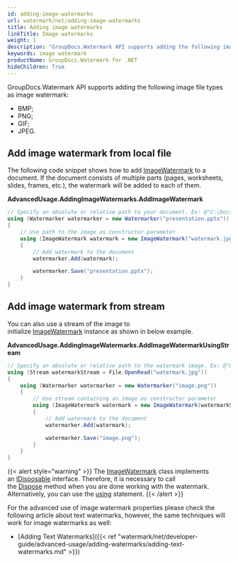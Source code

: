 ```yaml
---
id: adding-image-watermarks
url: watermark/net/adding-image-watermarks
title: Adding image watermarks
linkTitle: Image watermarks
weight: 1
description: "GroupDocs.Watermark API supports adding the following image file types as image watermark"
keywords: image watermark
productName: GroupDocs.Watermark for .NET
hideChildren: True
---
```

GroupDocs.Watermark API supports adding the following image file types as image watermark:

* BMP;
* PNG;
* GIF;
* JPEG.

## Add image watermark from local file

The following code snippet shows how to add [ImageWatermark](https://reference.groupdocs.com/net/watermark/groupdocs.watermark.watermarks/imagewatermark) to a document. If the document consists of multiple parts (pages, worksheets, slides, frames, etc.), the watermark will be added to each of them.

**AdvancedUsage.AddingImageWatermarks.AddImageWatermark**

```csharp
// Specify an absolute or relative path to your document. Ex: @"C:\Docs\presentation.pptx"
using (Watermarker watermarker = new Watermarker("presentation.pptx"))
{
    // Use path to the image as constructor parameter
    using (ImageWatermark watermark = new ImageWatermark("watermark.jpg"))
    {
        // Add watermark to the document
        watermarker.Add(watermark);

        watermarker.Save("presentation.pptx");
    }
}
```

## Add image watermark from stream  

You can also use a stream of the image to initialize [ImageWatermark](https://reference.groupdocs.com/net/watermark/groupdocs.watermark.watermarks/imagewatermark) instance as shown in below example.

**AdvancedUsage.AddingImageWatermarks.AddImageWatermarkUsingStream**

```csharp
// Specify an absolute or relative path to the watermark image. Ex: @"C:\Docs\watermark.jpg"
using (Stream watermarkStream = File.OpenRead("watermark.jpg"))
{
    using (Watermarker watermarker = new Watermarker("image.png"))
    {
        // Use stream containing an image as constructor parameter
        using (ImageWatermark watermark = new ImageWatermark(watermarkStream))
        {
            // Add watermark to the document
            watermarker.Add(watermark);

            watermarker.Save("image.png");
        }
    }
}
```

{{< alert style="warning" >}}
The [ImageWatermark](https://reference.groupdocs.com/net/watermark/groupdocs.watermark.watermarks/imagewatermark) class implements an [IDisposable](https://docs.microsoft.com/en-us/dotnet/api/system.idisposable) interface. Therefore, it is necessary to call the [Dispose](https://docs.microsoft.com/en-us/dotnet/api/system.idisposable.dispose) method when you are done working with the watermark. Alternatively, you can use the [using](https://docs.microsoft.com/en-us/dotnet/csharp/language-reference/keywords/using-statement) statement.
{{< /alert >}}

For the advanced use of image watermark properties please check the following article about text watermarks, however, the same techniques will work for image watermarks as well:

* [Adding Text Watermarks]({{< ref "watermark/net/developer-guide/advanced-usage/adding-watermarks/adding-text-watermarks.md" >}})
